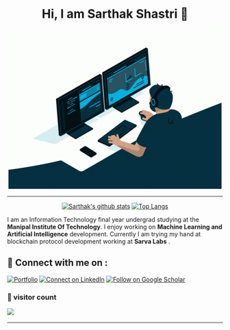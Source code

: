 
<h1 align="center" > Hi, I am Sarthak Shastri 👋</h1>
<p align="center">
  <img src="https://github.com/sarthak815/sarthak815/blob/main/coding.gif"/>
</p>
<hr/>

<div align="center">


[![Sarthak's github stats](https://github-readme-stats.vercel.app/api?username=sarthak815&show_icons=true&title_color=2257EA&icon_color=2257EA&bg_color=f7f7f7)](https://github.com/anuraghazra/github-readme-stats)
[![Top Langs](https://github-readme-stats.vercel.app/api/top-langs/?username=sarthak815&title_color=2257EA&bg_color=f7f7f7&hide=html,css)](https://github.com/anuraghazra/github-readme-stats)

</div>


I am an Information Technology final year undergrad studying at the **Manipal Institute Of Technology**. I enjoy working on **Machine Learning and Artificial Intelligence** development. Currently I am trying my hand at blockchain protocol development working at **Sarva Labs** .
## 🔗 Connect with me on :

[![Portfolio](https://img.shields.io/badge/Portfolio-%23000000.svg?style=for-the-badge&logo=firefox&logoColor=#FF7139)](https://sarthak-shastri.netlify.app/)
[![Connect on LinkedIn](https://img.shields.io/badge/linkedin-%230077B5.svg?style=for-the-badge&logo=linkedin&logoColor=white)](https://www.linkedin.com/in/sarthak-s-676285186/)
[![Follow on Google Scholar](https://img.shields.io/badge/Google%20Scholar-4285F4?style=for-the-badge&logo=google-scholar&logoColor=white)](https://scholar.google.com/citations?user=sBA_RI8AAAAJ&hl=en)

### 👀 visitor count

![](https://komarev.com/ghpvc/?username=sarthak815&label=PROFILE+VIEWS)

<hr />
